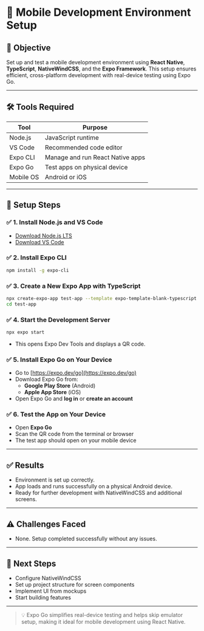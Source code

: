 # 📱 Mobile Development Environment Setup

## 🎯 Objective

Set up and test a mobile development environment using **React Native**, **TypeScript**, **NativeWindCSS**, and the **Expo Framework**. This setup ensures efficient, cross-platform development with real-device testing using Expo Go.

---

## 🛠️ Tools Required

| Tool        | Purpose                          |
|-------------|----------------------------------|
| Node.js     | JavaScript runtime               |
| VS Code     | Recommended code editor          |
| Expo CLI    | Manage and run React Native apps |
| Expo Go     | Test apps on physical device     |
| Mobile OS   | Android or iOS                   |

---

## 🔧 Setup Steps

### ✅ 1. Install Node.js and VS Code

- [Download Node.js LTS](https://nodejs.org/)
- [Download VS Code](https://code.visualstudio.com/)

### ✅ 2. Install Expo CLI

```bash
npm install -g expo-cli
```

### ✅ 3. Create a New Expo App with TypeScript

```bash
npx create-expo-app test-app --template expo-template-blank-typescript
cd test-app
```

### ✅ 4. Start the Development Server

```bash
npx expo start
```

- This opens Expo Dev Tools and displays a QR code.

### ✅ 5. Install Expo Go on Your Device

- Go to [https://expo.dev/go](https://expo.dev/go)
- Download Expo Go from:
  - **Google Play Store** (Android)
  - **Apple App Store** (iOS)
- Open Expo Go and **log in** or **create an account**

### ✅ 6. Test the App on Your Device

- Open **Expo Go**
- Scan the QR code from the terminal or browser
- The test app should open on your mobile device

---

## ✅ Results

- Environment is set up correctly.
- App loads and runs successfully on a physical Android device.
- Ready for further development with NativeWindCSS and additional screens.

---

## ⚠️ Challenges Faced

- None. Setup completed successfully without any issues.

---

## 📌 Next Steps

- Configure NativeWindCSS
- Set up project structure for screen components
- Implement UI from mockups
- Start building features

---

> 💡 Expo Go simplifies real-device testing and helps skip emulator setup, making it ideal for mobile development using React Native.

